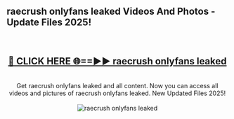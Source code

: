 <h2>raecrush onlyfans leaked Videos And Photos - Update Files 2025!</h2>
<br>
<div align="center">
<h2><a href="https://linkcuts.com/hfmhzwbr" rel="nofollow">🔴 CLICK HERE 🌐==►► raecrush onlyfans leaked</a></h2>
<br>
Get raecrush onlyfans leaked and all content. Now you can access all videos and pictures of raecrush onlyfans leaked. New Updated Files 2025!
<br>
<br>
<a href="https://linkcuts.com/hfmhzwbr" rel="nofollow" data-target="animated-image.originalLink"><img src="https://i.ibb.co.com/WyWwxjT/player-gif2.gif" alt="raecrush onlyfans leaked" style="max-width: 100%; display: inline-block;" data-target="animated-image.originalImage"></a>
</div>
<br>